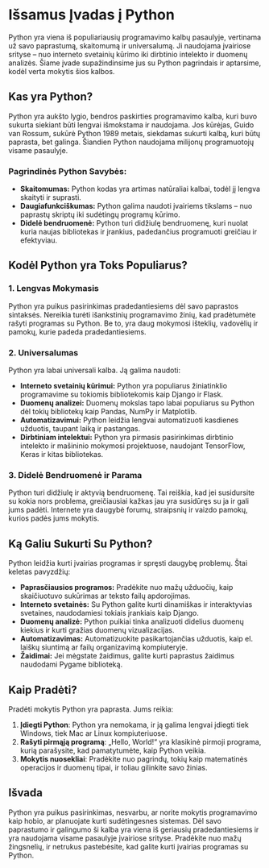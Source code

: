 # Išsamus Įvadas į Python

Python yra viena iš populiariausių programavimo kalbų pasaulyje, vertinama už savo paprastumą, skaitomumą ir universalumą. Ji naudojama įvairiose srityse – nuo interneto svetainių kūrimo iki dirbtinio intelekto ir duomenų analizės. Šiame įvade supažindinsime jus su Python pagrindais ir aptarsime, kodėl verta mokytis šios kalbos.

## Kas yra Python?

Python yra aukšto lygio, bendros paskirties programavimo kalba, kuri buvo sukurta siekiant būti lengvai išmokstama ir naudojama. Jos kūrėjas, Guido van Rossum, sukūrė Python 1989 metais, siekdamas sukurti kalbą, kuri būtų paprasta, bet galinga. Šiandien Python naudojama milijonų programuotojų visame pasaulyje.

### Pagrindinės Python Savybės:

- **Skaitomumas:** Python kodas yra artimas natūraliai kalbai, todėl jį lengva skaityti ir suprasti.
- **Daugiafunkciškumas:** Python galima naudoti įvairiems tikslams – nuo paprastų skriptų iki sudėtingų programų kūrimo.
- **Didelė bendruomenė:** Python turi didžiulę bendruomenę, kuri nuolat kuria naujas bibliotekas ir įrankius, padedančius programuoti greičiau ir efektyviau.

## Kodėl Python yra Toks Populiarus?

### 1. **Lengvas Mokymasis**

Python yra puikus pasirinkimas pradedantiesiems dėl savo paprastos sintaksės. Nereikia turėti išankstinių programavimo žinių, kad pradėtumėte rašyti programas su Python. Be to, yra daug mokymosi išteklių, vadovėlių ir pamokų, kurie padeda pradedantiesiems.

### 2. **Universalumas**

Python yra labai universali kalba. Ją galima naudoti:

- **Interneto svetainių kūrimui:** Python yra populiarus žiniatinklio programavime su tokiomis bibliotekomis kaip Django ir Flask.
- **Duomenų analizei:** Duomenų mokslas tapo labai populiarus su Python dėl tokių bibliotekų kaip Pandas, NumPy ir Matplotlib.
- **Automatizavimui:** Python leidžia lengvai automatizuoti kasdienes užduotis, taupant laiką ir pastangas.
- **Dirbtiniam intelektui:** Python yra pirmasis pasirinkimas dirbtinio intelekto ir mašininio mokymosi projektuose, naudojant TensorFlow, Keras ir kitas bibliotekas.

### 3. **Didelė Bendruomenė ir Parama**

Python turi didžiulę ir aktyvią bendruomenę. Tai reiškia, kad jei susidursite su kokia nors problema, greičiausiai kažkas jau yra susidūręs su ja ir gali jums padėti. Internete yra daugybė forumų, straipsnių ir vaizdo pamokų, kurios padės jums mokytis.

## Ką Galiu Sukurti Su Python?

Python leidžia kurti įvairias programas ir spręsti daugybę problemų. Štai keletas pavyzdžių:

- **Paprasčiausios programos:** Pradėkite nuo mažų užduočių, kaip skaičiuotuvo sukūrimas ar teksto failų apdorojimas.
- **Interneto svetainės:** Su Python galite kurti dinamiškas ir interaktyvias svetaines, naudodamiesi tokiais įrankiais kaip Django.
- **Duomenų analizė:** Python puikiai tinka analizuoti didelius duomenų kiekius ir kurti gražias duomenų vizualizacijas.
- **Automatizavimas:** Automatizuokite pasikartojančias užduotis, kaip el. laiškų siuntimą ar failų organizavimą kompiuteryje.
- **Žaidimai:** Jei mėgstate žaidimus, galite kurti paprastus žaidimus naudodami Pygame biblioteką.

## Kaip Pradėti?

Pradėti mokytis Python yra paprasta. Jums reikia:

1. **Įdiegti Python**: Python yra nemokama, ir ją galima lengvai įdiegti tiek Windows, tiek Mac ar Linux kompiuteriuose.
2. **Rašyti pirmąją programą**: „Hello, World!“ yra klasikinė pirmoji programa, kurią parašysite, kad pamatytumėte, kaip Python veikia.
3. **Mokytis nuosekliai**: Pradėkite nuo pagrindų, tokių kaip matematinės operacijos ir duomenų tipai, ir toliau gilinkite savo žinias.

## Išvada

Python yra puikus pasirinkimas, nesvarbu, ar norite mokytis programavimo kaip hobio, ar planuojate kurti sudėtingesnes sistemas. Dėl savo paprastumo ir galingumo ši kalba yra viena iš geriausių pradedantiesiems ir yra naudojama visame pasaulyje įvairiose srityse. Pradėkite nuo mažų žingsnelių, ir netrukus pastebėsite, kad galite kurti įvairias programas su Python.

